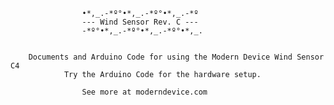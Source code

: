 				
	

	
					•*,_.-*º°•*,_.-*º°•*,_.-*º
					--- Wind Sensor Rev. C ---
					-*º°•*,_.-*º°•*,_.-*º°•*,_.


		Documents and Arduino Code for using the Modern Device Wind Sensor C4
				Try the Arduino Code for the hardware setup.

					See more at moderndevice.com
